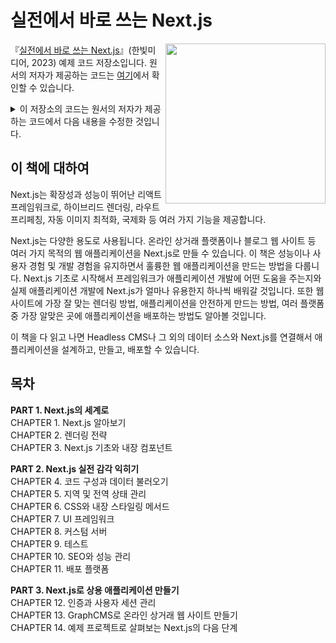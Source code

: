 # 실전에서 바로 쓰는 Next.js

<a href="https://www.hanbit.co.kr/store/books/look.php?p_code=B1068448075"><img src="https://www.hanbit.co.kr/data/books/B1068448075_l.jpg" height="256px" align="right"></a>

『[실전에서 바로 쓰는 Next.js](https://www.hanbit.co.kr/store/books/look.php?p_code=B1068448075)』(한빛미디어, 2023) 예제 코드 저장소입니다.
원서의 저자가 제공하는 코드는 [여기](https://github.com/PacktPublishing/Real-World-Next.js)에서 확인할 수 있습니다.  

<details>
<summary>이 저장소의 코드는 원서의 저자가 제공하는 코드에서 다음 내용을 수정한 것입니다.</summary>

 - node.js 버전을 12에서 18로 변경하였습니다. CHAPTER 11에서 사용하는 Dockerfile의 베이스 이미지 역시 node 18 버전을 사용하도록 변경하였습니다.
 - 일부 의존성 패키지의 호환성, 보안 문제 해결을 위해 next.js 패키지 버전을 13.1.1, react와 react-dom 패키지 버전을 18.2.0으로 업그레이드 하였습니다. Next.js 버전을 변경하여도 책의 코드와 차이나는 부분은 없으니 책의 예시 코드를 그대로 따라해도 무방합니다.
 - 계약 문제로 종료된 원격 API / GraphQL 서버를 대체하기 위해 CHAPTER 4의 API / GraphQL 서버 코드를 추가하였습니다.
 - 그 외 사용하는 패키지의 의존성 및 버그를 해결하기 위해 버전을 업그레이드 또는 사용해야 할 특정 버전을 지정하였습니다.
</details>


## 이 책에 대하여

Next.js는 확장성과 성능이 뛰어난 리액트 프레임워크로, 하이브리드 렌더링, 라우트 프리페칭, 자동 이미지 최적화, 국제화 등 여러 가지 기능을 제공합니다.

Next.js는 다양한 용도로 사용됩니다. 온라인 상거래 플랫폼이나 블로그 웹 사이트 등 여러 가지 목적의 웹 애플리케이션을 Next.js로 만들 수 있습니다. 이 책은 성능이나 사용자 경험 및 개발 경험을 유지하면서 훌륭한 웹 애플리케이션을 만드는 방법을 다룹니다. Next.js 기초로 시작해서 프레임워크가 애플리케이션 개발에 어떤 도움을 주는지와 실제 애플리케이션 개발에 Next.js가 얼마나 유용한지 하나씩 배워갈 것입니다. 또한 웹 사이트에 가장 잘 맞는 렌더링 방법, 애플리케이션을 안전하게 만드는 방법, 여러 플랫폼 중 가장 알맞은 곳에 애플리케이션을 배포하는 방법도 알아볼 것입니다.

이 책을 다 읽고 나면 Headless CMS나 그 외의 데이터 소스와 Next.js를 연결해서 애플리케이션을 설계하고, 만들고, 배포할 수 있습니다.  


## 목차
**PART 1. Next.js의 세계로**  
CHAPTER 1. Next.js 알아보기  
CHAPTER 2. 렌더링 전략  
CHAPTER 3. Next.js 기초와 내장 컴포넌트  

**PART 2. Next.js 실전 감각 익히기**  
CHAPTER 4. 코드 구성과 데이터 불러오기  
CHAPTER 5. 지역 및 전역 상태 관리  
CHAPTER 6. CSS와 내장 스타일링 메서드  
CHAPTER 7. UI 프레임워크  
CHAPTER 8. 커스텀 서버  
CHAPTER 9. 테스트  
CHAPTER 10. SEO와 성능 관리  
CHAPTER 11. 배포 플랫폼  

**PART 3. Next.js로 상용 애플리케이션 만들기**  
CHAPTER 12. 인증과 사용자 세션 관리  
CHAPTER 13. GraphCMS로 온라인 상거래 웹 사이트 만들기  
CHAPTER 14. 예제 프로젝트로 살펴보는 Next.js의 다음 단계  
